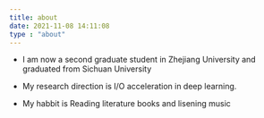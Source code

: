 ```yaml
---
title: about
date: 2021-11-08 14:11:08
type : "about"
---
```


- I am now a second graduate student in Zhejiang University and graduated from Sichuan University

- My research direction is I/O acceleration in deep learning.

- My habbit is Reading literature books and lisening music